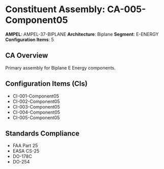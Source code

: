 # Constituent Assembly: CA-005-Component05

**AMPEL**: AMPEL-37-BIPLANE
**Architecture**: Biplane
**Segment**: E-ENERGY
**Configuration Items**: 5

## CA Overview
Primary assembly for Biplane E Energy components.

## Configuration Items (CIs)
- CI-001-Component05
- CI-002-Component05
- CI-003-Component05
- CI-004-Component05
- CI-005-Component05

## Standards Compliance
- FAA Part 25
- EASA CS-25
- DO-178C
- DO-254
